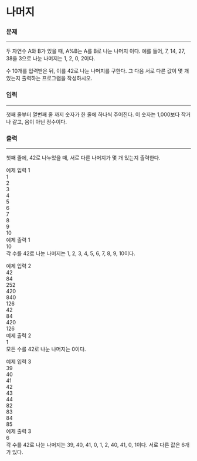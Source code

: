 # 나머지

### 문제

---
두 자연수 A와 B가 있을 때, A%B는 A를 B로 나눈 나머지 이다. 예를 들어, 7, 14, 27, 38을 3으로 나눈 나머지는 1, 2, 0, 2이다.

수 10개를 입력받은 뒤, 이를 42로 나눈 나머지를 구한다. 그 다음 서로 다른 값이 몇 개 있는지 출력하는 프로그램을 작성하시오.

### 입력

---
첫째 줄부터 열번째 줄 까지 숫자가 한 줄에 하나씩 주어진다. 이 숫자는 1,000보다 작거나 같고, 음이 아닌 정수이다.

### 출력

---
첫째 줄에, 42로 나누었을 때, 서로 다른 나머지가 몇 개 있는지 출력한다.

예제 입력 1<br>
1<br>
2<br>
3<br>
4<br>
5<br>
6<br>
7<br>
8<br>
9<br>
10<br>
예제 출력 1<br>
10<br>
각 수를 42로 나눈 나머지는 1, 2, 3, 4, 5, 6, 7, 8, 9, 10이다.<br>

예제 입력 2<br>
42<br>
84<br>
252<br>
420<br>
840<br>
126<br>
42<br>
84<br>
420<br>
126<br>
예제 출력 2<br>
1<br>
모든 수를 42로 나눈 나머지는 0이다.<br>

예제 입력 3<br>
39<br>
40<br>
41<br>
42<br>
43<br>
44<br>
82<br>
83<br>
84<br>
85<br>
예제 출력 3<br>
6<br>
각 수를 42로 나눈 나머지는 39, 40, 41, 0, 1, 2, 40, 41, 0, 1이다. 서로 다른 값은 6개가 있다.<br>